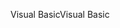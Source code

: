 <span data-ttu-id="ad97c-101">Visual Basic</span><span class="sxs-lookup"><span data-stu-id="ad97c-101">Visual Basic</span></span>